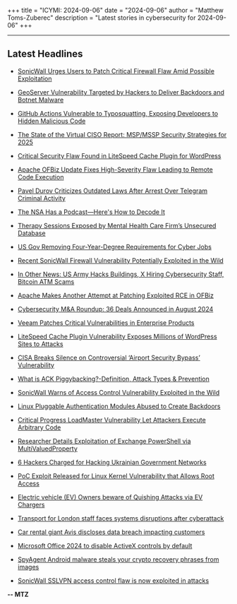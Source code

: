 +++
title = "ICYMI: 2024-09-06"
date = "2024-09-06"
author = "Matthew Toms-Zuberec"
description = "Latest stories in cybersecurity for 2024-09-06"
+++

---------------------------------------------------------------------------
## Latest Headlines
- [SonicWall Urges Users to Patch Critical Firewall Flaw Amid Possible Exploitation](https://thehackernews.com/2024/09/sonicwall-urges-users-to-patch-critical.html)

- [GeoServer Vulnerability Targeted by Hackers to Deliver Backdoors and Botnet Malware](https://thehackernews.com/2024/09/geoserver-vulnerability-targeted-by.html)

- [GitHub Actions Vulnerable to Typosquatting, Exposing Developers to Hidden Malicious Code](https://thehackernews.com/2024/09/github-actions-vulnerable-to.html)

- [The State of the Virtual CISO Report: MSP/MSSP Security Strategies for 2025](https://thehackernews.com/2024/09/the-state-of-virtual-ciso-report.html)

- [Critical Security Flaw Found in LiteSpeed Cache Plugin for WordPress](https://thehackernews.com/2024/09/critical-security-flaw-found-in.html)

- [Apache OFBiz Update Fixes High-Severity Flaw Leading to Remote Code Execution](https://thehackernews.com/2024/09/apache-ofbiz-update-fixes-high-severity.html)

- [Pavel Durov Criticizes Outdated Laws After Arrest Over Telegram Criminal Activity](https://thehackernews.com/2024/09/paul-durov-criticizes-outdated-laws.html)

- [The NSA Has a Podcast—Here's How to Decode It](https://www.wired.com/story/the-nsa-has-a-podcast-heres-how-to-decode-it-no-such-podcast/)

- [Therapy Sessions Exposed by Mental Health Care Firm’s Unsecured Database](https://www.wired.com/story/confidant-health-therapy-records-database-exposure/)

- [US Gov Removing Four-Year-Degree Requirements for Cyber Jobs](https://www.securityweek.com/us-gov-removing-four-year-degree-requirements-for-cyber-jobs/)

- [Recent SonicWall Firewall Vulnerability Potentially Exploited in the Wild](https://www.securityweek.com/recent-sonicwall-firewall-vulnerability-potentially-exploited-in-the-wild/)

- [In Other News: US Army Hacks Buildings, X Hiring Cybersecurity Staff, Bitcoin ATM Scams](https://www.securityweek.com/in-other-news-us-army-hacks-buildings-x-hiring-cybersecurity-staff-bitcoin-atm-scams/)

- [Apache Makes Another Attempt at Patching Exploited RCE in OFBiz](https://www.securityweek.com/apache-makes-another-attempt-at-patching-exploited-rce-in-ofbiz/)

- [Cybersecurity M&A Roundup: 36 Deals Announced in August 2024](https://www.securityweek.com/cybersecurity-ma-roundup-36-deals-announced-in-august-2024/)

- [Veeam Patches Critical Vulnerabilities in Enterprise Products](https://www.securityweek.com/veeam-patches-critical-vulnerabilities-in-enterprise-products/)

- [LiteSpeed Cache Plugin Vulnerability Exposes Millions of WordPress Sites to Attacks](https://www.securityweek.com/litespeed-cache-plugin-vulnerability-exposes-millions-of-wordpress-sites-to-attacks/)

- [CISA Breaks Silence on Controversial ‘Airport Security Bypass’ Vulnerability](https://www.securityweek.com/cisa-responds-after-disclosure-of-controversial-airport-security-bypass-vulnerability/)

- [What is ACK Piggybacking?-Definition, Attack Types & Prevention](https://cybersecuritynews.com/what-is-ack-piggybacking-definition-attack-types-prevention/)

- [SonicWall Warns of Access Control Vulnerability Exploited in the Wild](https://cybersecuritynews.com/sonicwall-vulnerability-exploited-wild/)

- [Linux Pluggable Authentication Modules Abused to Create Backdoors](https://cybersecuritynews.com/linux-pluggable-authentication-modules-abused/)

- [Critical Progress LoadMaster Vulnerability Let Attackers Execute Arbitrary Code](https://cybersecuritynews.com/critical-progress-loadmaster-vulnerability/)

- [Researcher Details Exploitation of Exchange PowerShell via MultiValuedProperty](https://cybersecuritynews.com/exploitation-of-exchange-powershell/)

- [6 Hackers Charged for Hacking Ukrainian Government Networks](https://cybersecuritynews.com/6-hackers-charged/)

- [PoC Exploit Released for Linux Kernel Vulnerability that Allows Root Access](https://cybersecuritynews.com/poc-exploit-released-for-linux-kernel-vulnerability/)

- [Electric vehicle (EV) Owners beware of Quishing Attacks via EV Chargers](https://cybersecuritynews.com/quishing-attacks-via-ev-chargers/)

- [Transport for London staff faces systems disruptions after cyberattack](https://www.bleepingcomputer.com/news/security/transport-for-london-staff-faces-systems-disruptions-after-cyberattack/)

- [Car rental giant Avis discloses data breach impacting customers](https://www.bleepingcomputer.com/news/security/car-rental-giant-avis-discloses-data-breach-impacting-customers/)

- [Microsoft Office 2024 to disable ActiveX controls by default](https://www.bleepingcomputer.com/news/microsoft/microsoft-office-2024-to-disable-activex-controls-by-default/)

- [SpyAgent Android malware steals your crypto recovery phrases from images](https://www.bleepingcomputer.com/news/security/spyagent-android-malware-steals-your-crypto-recovery-phrases-from-images/)

- [SonicWall SSLVPN access control flaw is now exploited in attacks](https://www.bleepingcomputer.com/news/security/sonicwall-sslvpn-access-control-flaw-is-now-exploited-in-attacks/)

**-- MTZ**